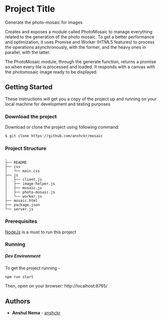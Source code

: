 # Project Title

Generate the photo-mosaic for images

Creates and exposes a module called PhotoMosaic to manage everything related to the generation of the photo mosaic. To get a better performance and optimization, it uses Promise and Worker (HTML5 features) to process the operations asynchronously, with the former, and the heavy ones in parallel, with the latter.

The PhotoMosaic module, through the generate function, returns a promise so when every tile is processed and loaded. It responds with a canvas with the photomosaic image ready to be displayed.

## Getting Started

These instructions will get you a copy of the project up and running on your local machine for development and testing purposes

### Download the project
Download or clone the project using following command:
```sh
$ git clone https://github.com/anshckr/mosaic
```

### Project Structure
```
.
├── README
├── css
│   └── main.css
├── js
│   ├── client.js
│   ├── image-helper.js
│   ├── mosaic.js
│   ├── photo-mosaic.js
│   └── worker.js
├── mosaic.html
├── package.json
└── server.js
```

### Prerequisites

[NodeJs](https://nodejs.org/en/download/) is a must to run this project

### Running
##### Dev Environment

To get the project running -

`npm run start`

Then, open on your browser: http://localhost:8765/

## Authors

* **Anshul Nema** - [anshckr](https://github.com/anshckr)
